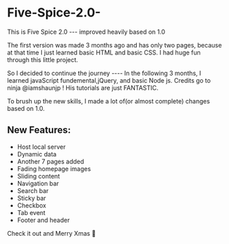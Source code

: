 # Five-Spice-2.0-
This is Five Spice 2.0 --- improved heavily based on 1.0

The first version was made 3 months ago and has only two pages, because at that time I just learned basic HTML 
and basic CSS. I had huge fun through this little project. 

So I decided to continue the journey ---- In the following 3 months, I learned javaScript fundemental,jQuery,
and basic Node js. Credits go to ninja @iamshaunjp ! His tutorials are just FANTASTIC.


To brush up the new skills, I made a lot of(or almost complete) changes based on 1.0.

## New Features:
 * Host local server
 * Dynamic data
 * Another 7 pages added
 * Fading homepage images
 * Sliding content
 * Navigation bar
 * Search bar
 * Sticky bar
 * Checkbox
 * Tab event
 * Footer and header
 
 Check it out and Merry Xmas :christmas_tree:
